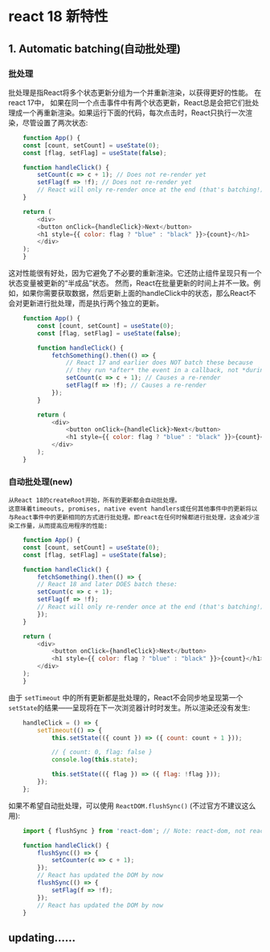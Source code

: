 # react 18 新特性

## 1. Automatic batching(自动批处理)
### 批处理
批处理是指React将多个状态更新分组为一个并重新渲染，以获得更好的性能。
在react 17中， 如果在同一个点击事件中有两个状态更新，React总是会把它们批处理成一个再重新渲染。如果运行下面的代码，每次点击时，React只执行一次渲染，尽管设置了两次状态:
```JavaScript
    function App() {
    const [count, setCount] = useState(0);
    const [flag, setFlag] = useState(false);

    function handleClick() {
        setCount(c => c + 1); // Does not re-render yet
        setFlag(f => !f); // Does not re-render yet
        // React will only re-render once at the end (that's batching!)
    }

    return (
        <div>
        <button onClick={handleClick}>Next</button>
        <h1 style={{ color: flag ? "blue" : "black" }}>{count}</h1>
        </div>
    );
    }
```
这对性能很有好处，因为它避免了不必要的重新渲染。它还防止组件呈现只有一个状态变量被更新的“半成品”状态。
然而，React在批量更新的时间上并不一致。例如，如果你需要获取数据，然后更新上面的handleClick中的状态，那么React不会对更新进行批处理，而是执行两个独立的更新。
``` JavaScript
    function App() {
        const [count, setCount] = useState(0);
        const [flag, setFlag] = useState(false);

        function handleClick() {
            fetchSomething().then(() => {
                // React 17 and earlier does NOT batch these because
                // they run *after* the event in a callback, not *during* it
                setCount(c => c + 1); // Causes a re-render
                setFlag(f => !f); // Causes a re-render
            });
        }

        return (
            <div>
                <button onClick={handleClick}>Next</button>
                <h1 style={{ color: flag ? "blue" : "black" }}>{count}</h1>
            </div>
        );
    }
```
### 自动批处理(new)
    从React 18的createRoot开始，所有的更新都会自动批处理。
    这意味着timeouts, promises, native event handlers或任何其他事件中的更新将以与React事件中的更新相同的方式进行批处理。即react在任何时候都进行批处理，这会减少渲染工作量，从而提高应用程序的性能:
``` Javascript
    function App() {
    const [count, setCount] = useState(0);
    const [flag, setFlag] = useState(false);

    function handleClick() {
        fetchSomething().then(() => {
        // React 18 and later DOES batch these:
        setCount(c => c + 1);
        setFlag(f => !f);
        // React will only re-render once at the end (that's batching!)
        });
    }

    return (
        <div>
            <button onClick={handleClick}>Next</button>
            <h1 style={{ color: flag ? "blue" : "black" }}>{count}</h1>
        </div>
    );
    }
```

由于 `setTimeout` 中的所有更新都是批处理的，React不会同步地呈现第一个`setState`的结果——呈现将在下一次浏览器计时时发生。所以渲染还没有发生:
``` Javascript
    handleClick = () => {
        setTimeout(() => {
            this.setState(({ count }) => ({ count: count + 1 }));

            // { count: 0, flag: false }
            console.log(this.state);

            this.setState(({ flag }) => ({ flag: !flag }));
        });
    };
```

如果不希望自动批处理，可以使用 `ReactDOM.flushSync()` (不过官方不建议这么用):
``` Javascript
    import { flushSync } from 'react-dom'; // Note: react-dom, not react

    function handleClick() {
        flushSync(() => {
            setCounter(c => c + 1);
        });
        // React has updated the DOM by now
        flushSync(() => {
            setFlag(f => !f);
        });
        // React has updated the DOM by now
    }
```

## updating......

